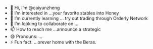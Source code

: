 - 👋 Hi, I’m @caiyunzheng
- 👀 I’m interested in ...your favorite stables into Honey
- 🌱 I’m currently learning ... try out trading through Orderly Network
- 💞️ I’m looking to collaborate on ...
- 📫 How to reach me ...announce a strategic
- 😄 Pronouns: ...
- ⚡ Fun fact: ...orever home with the Beras. 

<!---
caiyunzheng/caiyunzheng is a ✨ special ✨ repository because its `README.md` (this file) appears on your GitHub profile.
You can click the Preview link to take a look at your changes.
--->
